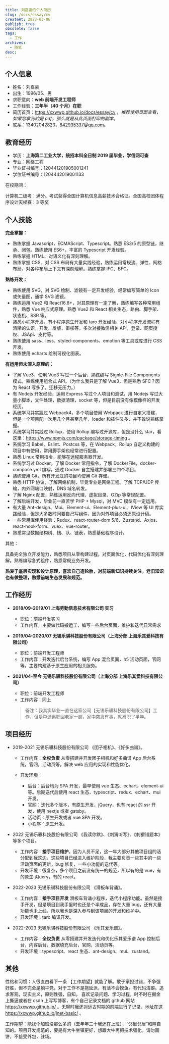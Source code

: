 ```yaml
---
title: 刘嘉豪的个人简历
slug: /docs/essay/cv
createAt: 2023-03-06
publish: true
obsolete: false
tags:
  - 工作
archives:
  - 随笔
desc:
---
```


## 个人信息

- 姓名：刘嘉豪
- 出生：1996/05、男
- 求职意向：**web 前端开发工程师**
- 工作经验：**三年半（40 个月）在职**
- 简历首页：https://xxwwp.github.io/docs/essay/cv ，_推荐使用页面查看，如果您拿到的是 pdf，那么就是从此页面打印的副本。_
- 联系：13402042823，842935337@qq.com。
<!-- - 联系：842935337@qq.com 或扫微信，抱歉不便提供手机号，骚扰电话太多。

  <img src="https://xxwwp.top/assets/20230306095121.jpg" width="250px" style="margin:0.5em;" alt="微信" /> -->

## 教育经历

- 学历：**上海第二工业大学，统招本科全日制 2019 届毕业，学信网可查**
- 专业：网络工程
- 毕业证书编号：120441201905001241
- 学位证书编号：1204442019001133

在校期间：

计算机二级考：满分。考试获得全国计算机信息高薪技术合格证。全国高校团体程序设计天梯赛：3 等奖

## 个人技能

**完全掌握：**

- 熟练掌握 Javascript，ECMAScript、Typescript。熟悉 ES3/5 的原型链，继承、闭包。熟练使用 ES6+，丰富的 Typescript 开发经验。
- 熟练掌握 HTML、对语义化有深刻理解。
- 熟练掌握 CSS、对 CSS 布局有大量实践经验，熟练运用常规流、弹性、网格布局，对各种布局上下文有深刻理解。熟练掌握 IFC、BFC。

**熟练开发：**

- 熟练使用 SVG，对 SVG 绘制、滤镜有一定开发经验，经常编写简单的 Icon 或矢量图，通学 SVG 滤镜。
- 熟练运用 Vue2 和 React16.8+，对其原理有一定了解，熟练编写各种常用组件，熟悉 Vue 响应式原理。熟悉 Vue2 和 React 相关生态，路由、脚手架、状态机、SSR 等。
- 熟悉小程序开发，有小程序原生开发和 taro 开发经验，对小程序开发流程有清晰的认识，开发、发版、审核等，多次对接微信相关 API，登录、网页授权、JSApi、支付等。
- 熟练使用 sass、less、styled-components、emotion 等工具或库进行 CSS 开发。
- 熟练使用 echarts 绘制可视化图表。

**有运用但未深入原理的：**

- 了解 Vue3，使用 Vue3 写过一个后台，熟练编写 Signle-File Components 模式，熟练使用组合式 API。（为什么我只是了解 Vue3，但是熟悉 SFC？因为 React 写多了，迁移无压力。）
- 有 Nodejs 开发经验，运用 Express 写过个人项目和测试，用 Nodejs 写过大量小脚本，文件处理，数据清理，socket 等，但是目前没有像模像样的开发经历。
- 系统学习并实践过 Webpack4，多个项目使用 Webpack 进行自定义搭建，但是一个项目配一次用几个月甚至几年，loader 和插件又多，并不敢说熟练掌握。
- 系统学习并实践过 Rollup，使用 Rollup 编写过开源库，但是没什么 star，看这里：https://www.npmjs.com/package/storage-timing 。
- 系统学习 Babel、Eslint、Postcss 等，在 Webpack，Rollup 自定义构建的项目中有使用，常用脚手架也经常进行配置。
- 熟悉 Linux 常用指令，能够在远程服务器开发。
- 系统学习过 Docker，了解 Docker 常用指令，了解 DockerFile，docker-compose.yml 编写，通过 Docker 自主搭建并部署三四个项目。
- 熟练使用 Git，所有开发过的项目均使用 Git 存储。
- 熟悉 HTTP 协议，了解网络机制，毕竟专业是网络工程。了解 TCP/UDP 传输，内外网端口映射，DNS 域名转发。
- 了解 Nginx 配置，熟练运用反向代理、虚拟目录、GZip 等常规配置。
- 了解后端开发，毕业前一直苦学 PHP + Mysql，对 MVC 模型有一定运用。
- 有大量 Ant-design、Mui、Element-ui、Element-plus-ui、IView 等 UI 库实践经验，但是大多数时间要自己写组件，因为对外项目必须还原设计稿。
- 一些常用库使用经验：Redux、react-router-dom 5/6、Zustand、Axios、react-hook-form、vuex、vue-router。
- 熟悉常见数据结构树、栈、队、链表，熟悉基础程序设计。

其他：

具备完全独立开发能力，熟悉项目从零构建过程，对页面优化，代码优化有深刻理解。熟练编写各式组件，熟悉常规业务开发。

**热衷于底层实现和设计原理，喜欢自己造轮胎，对前端新知识持续关注，老旧知识也有做整理，熟悉前端生态发展和规范。**

## 工作经历

- **2018/09-2019/01 上海劳勤信息技术有限公司 实习**

  - 职位：前端开发实习
  - 工作内容，主要做代码搬运工，编写一些后台页面，维护和迭代日常需求

- **2019/04-2020/07 无锡乐骐科技股份有限公司（上海分部 上海乐其爱科技有限公司）**

  - 职位：前端开发工程师
  - 工作内容：开发迭代后台系统，编写 App 混合页面，h5 活动页面，官网等。主要构建基于原生应用的相关服务。

- **2021/04-至今 无锡乐骐科技股份有限公司（上海分部 上海乐其爱科技有限公司）**

  - 职位：前端开发工程师
  - 工作内容：同上

  > 备注：我其实毕业一直在这家公司【无锡乐骐科技股份有限公司】工作，但是中途离职回老家一趟，家中突发有事，就离职了半年。

## 项目经历

- 2019-2021 无锡乐骐科技股份有限公司 《团子相机》、《好多曲谱》。

  - 工作内容：**全权负责** 从零搭建并开发团子相机和好多曲谱 App 后台系统，官网，活动页等。解决 web 应用的实现和性能优化。
  - 开发环境：

    - 后台：后台均为 SPA 开发，最早使用 vue 生态、echart、element-ui 等。后期迭代后使用 react 生态、typescript、redux、echart、mui 开发。
    - 官网：迭代多个版本，有原生开发，jQuery，也有 react 的 ssr 开发，使用 nextjs 或者 gatsby。
    - 活动页：原生开发或者 vue SPA 开发。
    - 小程序：原生开发。

- 2022 无锡乐骐科技股份有限公司 《我读你默》、《刺猬听写》、《刺猬错题本》 等多个项目。

  - 工作内容：**接手项目维护**。因为人员不足，这一年大部分其他项目组的活分配到我这边，这些项目已经进入维护阶段，我主要负责一些其中的一些活动页面的更新，bug 修复，一些小功能的迭代等。
  - 开发环境：很复杂，多个项目之前没有统一的规范，所以有的是 vue，有的原生 jQuery，有的 react。

- 2022-2023 无锡乐骐科技股份有限公司 《滑板车背诵》。

  - 工作内容：**接手项目开发** 滑板车背诵小程序，迭代小程序功能。虽然是接手开发，但是项目到我手里时也还是个半成品，存在大量 bug，还有大量功能也未上线，所以我也是深入参与到该项目的开发和维护中。
  - 开发环境：taro 编译开发。

- 2022-2023 无锡乐骐科技股份有限公司 《乐其爱乐谱》。

  - 工作内容：**全权负责** 从零搭建并开发迭代和优化乐其爱乐谱 App 控制后台，内容后台，数据填充后台，官网，活动页等。
  - 开发环境：typescript、react 生态、ant-design、mui、zustand。

## 其他

性格和习惯：人很直白看下一条 【工作期望】就能了解。敢于承担过错，不争强好胜，但不完全是躺平党，对于工作不是拖延派，有活不会摸鱼。有代码洁癖。追求客观，现实主义，原则性强，自知。
喜欢记录问题、学习过程，时不时在掘金上撕逼或者在 csdn 上写写博客，有个自己记录文档的 github 网站 https://xxwwp.github.io/ 。无聊时我还对远古时期的前端进行了记录，地址在这 https://xxwwp.github.io/jnet-basic/ 。

工作期望：能找个加班没那么多的（去年年三十我还在上班），“邻里邻居”和睦自知的。项目开发规范的，要是有大牛坐镇更好，想跟大牛再把技术强化。请勿画饼，不接受外包，驻场。
